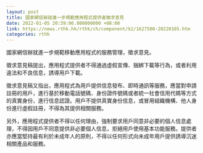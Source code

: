 ```yaml
---
layout: post
title: 國家網信辦就進一步規範應用程式提供者徵求意見
date: 2022-01-05 20:59:06.000000000 +08:00
link: https://news.rthk.hk/rthk/ch/component/k2/1627500-20220105.htm
categories: rthk
---
```


國家網信辦就進一步規範移動應用程式的服務管理，徵求意見。

徵求意見稿提出，應用程式提供者不得通過虛假宣傳、捆綁下載等行為，或者利用違法和不良信息，誘導用戶下載。

徵求意見稿又指出，應用程式為用戶提供信息發布、即時通訊等服務，應當對申請註冊的用戶，進行基於移動電話號碼、身份證件號碼或者統一社會信用代碼等方式的真實身份，進行信息認證。用戶不提供真實身份信息，或冒用組織機構、他人身份進行虛假註冊，不得為其提供相關服務。

另外，應用程式提供者不得以任何理由，強制要求用戶同意非必要的個人信息處理，不得因用戶不同意提供非必要個人信息，拒絕用戶使用基本功能服務。提供者亦應當堅持最有利於未成年人的原則，不得以任何形式向未成年用戶提供誘導沉迷相關產品和服務。
